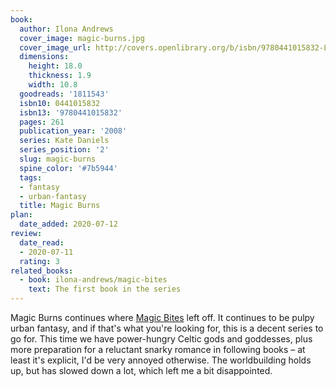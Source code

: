 ```yaml
---
book:
  author: Ilona Andrews
  cover_image: magic-burns.jpg
  cover_image_url: http://covers.openlibrary.org/b/isbn/9780441015832-L.jpg
  dimensions:
    height: 18.0
    thickness: 1.9
    width: 10.8
  goodreads: '1811543'
  isbn10: 0441015832
  isbn13: '9780441015832'
  pages: 261
  publication_year: '2008'
  series: Kate Daniels
  series_position: '2'
  slug: magic-burns
  spine_color: '#7b5944'
  tags:
  - fantasy
  - urban-fantasy
  title: Magic Burns
plan:
  date_added: 2020-07-12
review:
  date_read:
  - 2020-07-11
  rating: 3
related_books:
  - book: ilona-andrews/magic-bites
    text: The first book in the series
---
```


Magic Burns continues where [Magic Bites](https://books.rixx.de/reviews/2020/magic-bites) left off. It continues to be
pulpy urban fantasy, and if that's what you're looking for, this is a decent series to go for. This time we have
power-hungry Celtic gods and goddesses, plus more preparation for a reluctant snarky romance in following books – at
least it's explicit, I'd be very annoyed otherwise. The worldbuilding holds up, but has slowed down a lot, which left me
a bit disappointed.
